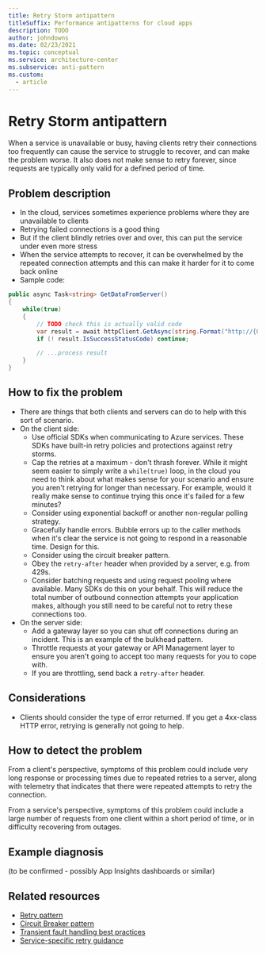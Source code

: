 ```yaml
---
title: Retry Storm antipattern
titleSuffix: Performance antipatterns for cloud apps
description: TODO
author: johndowns
ms.date: 02/23/2021
ms.topic: conceptual
ms.service: architecture-center
ms.subservice: anti-pattern
ms.custom:
  - article
---
```


# Retry Storm antipattern

When a service is unavailable or busy, having clients retry their connections too frequently can cause the service to struggle to recover, and can make the problem worse. It also does not make sense to retry forever, since requests are typically only valid for a defined period of time.

## Problem description

* In the cloud, services sometimes experience problems where they are unavailable to clients
* Retrying failed connections is a good thing
* But if the client blindly retries over and over, this can put the service under even more stress
* When the service attempts to recover, it can be overwhelmed by the repeated connection attempts and this can make it harder for it to come back online
* Sample code:
```csharp
public async Task<string> GetDataFromServer()
{
    while(true)
    {
        // TODO check this is actually valid code
        var result = await httpClient.GetAsync(string.Format("http://{0}:8080/api/...", hostName));
        if (! result.IsSuccessStatusCode) continue;

        // ...process result
    }
}
```

## How to fix the problem

* There are things that both clients and servers can do to help with this sort of scenario.
* On the client side:
  * Use official SDKs when communicating to Azure services. These SDKs have built-in retry policies and protections against retry storms.
  * Cap the retries at a maximum - don't thrash forever. While it might seem easier to simply write a `while(true)` loop, in the cloud you need to think about what makes sense for your scenario and ensure you aren't retrying for longer than necessary. For example, would it really make sense to continue trying this once it's failed for a few minutes?
  * Consider using exponential backoff or another non-regular polling strategy.
  * Gracefully handle errors. Bubble errors up to the caller methods when it's clear the service is not going to respond in a reasonable time. Design for this.
  * Consider using the circuit breaker pattern.
  * Obey the `retry-after` header when provided by a server, e.g. from 429s.
  * Consider batching requests and using request pooling where available. Many SDKs do this on your behalf. This will reduce the total number of outbound connection attempts your application makes, although you still need to be careful not to retry these connections too.
* On the server side:
  * Add a gateway layer so you can shut off connections during an incident. This is an example of the bulkhead pattern.
  * Throttle requests at your gateway or API Management layer to ensure you aren't going to accept too many requests for you to cope with.
  * If you are throttling, send back a `retry-after` header.

## Considerations

* Clients should consider the type of error returned. If you get a 4xx-class HTTP error, retrying is generally not going to help.

## How to detect the problem

From a client's perspective, symptoms of this problem could include very long response or processing times due to repeated retries to a server, along with telemetry that indicates that there were repeated attempts to retry the connection.

From a service's perspective, symptoms of this problem could include a large number of requests from one client within a short period of time, or in difficulty recovering from outages.

## Example diagnosis

(to be confirmed - possibly App Insights dashboards or similar)

## Related resources

 * [Retry pattern](https://docs.microsoft.com/azure/architecture/patterns/retry)
 * [Circuit Breaker pattern](https://docs.microsoft.com/azure/architecture/patterns/circuit-breaker)
 * [Transient fault handling best practices](https://docs.microsoft.com/azure/architecture/best-practices/transient-faults)
 * [Service-specific retry guidance](https://docs.microsoft.com/azure/architecture/best-practices/retry-service-specific)
